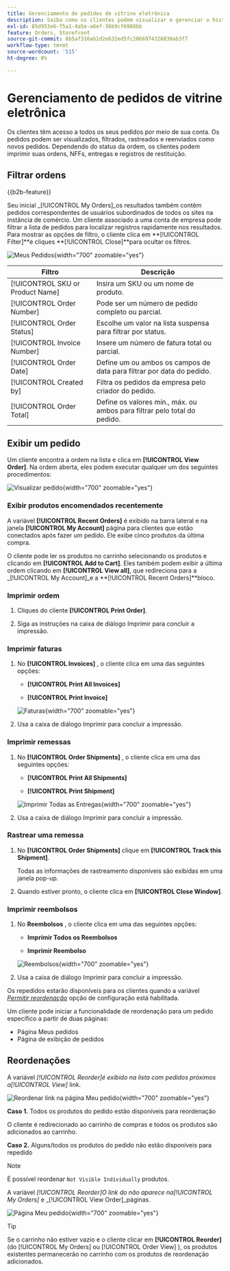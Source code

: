 ```yaml
---
title: Gerenciamento de pedidos de vitrine eletrônica
description: Saiba como os clientes podem visualizar e gerenciar o histórico de pedidos na loja do Commerce.
exl-id: 85d953e6-f5a1-4a5e-a6ef-36b9cf6988bb
feature: Orders, Storefront
source-git-commit: 8b5af316ab1d2e632ed5fc2066974326830ab3f7
workflow-type: tm+mt
source-wordcount: '515'
ht-degree: 0%

---
```


# Gerenciamento de pedidos de vitrine eletrônica

Os clientes têm acesso a todos os seus pedidos por meio de sua conta. Os pedidos podem ser visualizados, filtrados, rastreados e reenviados como novos pedidos. Dependendo do status da ordem, os clientes podem imprimir suas ordens, NFFs, entregas e registros de restituição.

## Filtrar ordens

{{b2b-feature}}

Seu inicial _[!UICONTROL My Orders]_os resultados também contêm pedidos correspondentes de usuários subordinados de todos os sites na instância de comércio. Um cliente associado a uma conta de empresa pode filtrar a lista de pedidos para localizar registros rapidamente nos resultados. Para mostrar as opções de filtro, o cliente clica em **[!UICONTROL Filter]**e cliques **[!UICONTROL Close]**para ocultar os filtros.

![Meus Pedidos](./assets/account-dashboard-my-orders-b2b.png){width="700" zoomable="yes"}

| Filtro | Descrição |
| ------ | ----------- |
| [!UICONTROL SKU or Product Name] | Insira um SKU ou um nome de produto. |
| [!UICONTROL Order Number] | Pode ser um número de pedido completo ou parcial. |
| [!UICONTROL Order Status] | Escolhe um valor na lista suspensa para filtrar por status. |
| [!UICONTROL Invoice Number] | Insere um número de fatura total ou parcial. |
| [!UICONTROL Order Date] | Define um ou ambos os campos de data para filtrar por data do pedido. |
| [!UICONTROL Created by] | Filtra os pedidos da empresa pelo criador do pedido. |
| [!UICONTROL Order Total] | Define os valores mín., máx. ou ambos para filtrar pelo total do pedido. |

## Exibir um pedido

Um cliente encontra a ordem na lista e clica em **[!UICONTROL View Order]**. Na ordem aberta, eles podem executar qualquer um dos seguintes procedimentos:

![Visualizar pedido](./assets/customer-account-order-items-ordered.png){width="700" zoomable="yes"}

### Exibir produtos encomendados recentemente

A variável **[!UICONTROL Recent Orders]** é exibido na barra lateral e na janela **[!UICONTROL My Account]** página para clientes que estão conectados após fazer um pedido. Ele exibe cinco produtos da última compra.

O cliente pode ler os produtos no carrinho selecionando os produtos e clicando em **[!UICONTROL Add to Cart]**. Eles também podem exibir a última ordem clicando em **[!UICONTROL View all]**, que redireciona para a _[!UICONTROL My Account]_e a **[!UICONTROL Recent Orders]**bloco.

### Imprimir ordem

1. Cliques do cliente **[!UICONTROL Print Order]**.

1. Siga as instruções na caixa de diálogo Imprimir para concluir a impressão.

### Imprimir faturas

1. No **[!UICONTROL Invoices]** , o cliente clica em uma das seguintes opções:

   - **[!UICONTROL Print All Invoices]**

   - **[!UICONTROL Print Invoice]**

   ![Faturas](./assets/customer-account-order-invoices.png){width="700" zoomable="yes"}

1. Usa a caixa de diálogo Imprimir para concluir a impressão.

### Imprimir remessas

1. No **[!UICONTROL Order Shipments]** , o cliente clica em uma das seguintes opções:

   - **[!UICONTROL Print All Shipments]**

   - **[!UICONTROL Print Shipment]**

   ![Imprimir Todas as Entregas](./assets/customer-account-order-shipments.png){width="700" zoomable="yes"}

1. Usa a caixa de diálogo Imprimir para concluir a impressão.

### Rastrear uma remessa

1. No **[!UICONTROL Order Shipments]** clique em **[!UICONTROL Track this Shipment]**.

   Todas as informações de rastreamento disponíveis são exibidas em uma janela pop-up.

1. Quando estiver pronto, o cliente clica em **[!UICONTROL Close Window]**.

### Imprimir reembolsos

1. No **Reembolsos** , o cliente clica em uma das seguintes opções:

   - **Imprimir Todos os Reembolsos**

   - **Imprimir Reembolso**

   ![Reembolsos](./assets/customer-account-order-refunds.png){width="700" zoomable="yes"}

1. Usa a caixa de diálogo Imprimir para concluir a impressão.

Os repedidos estarão disponíveis para os clientes quando a variável [_Permitir reordenação_](reorders-allow.md) opção de configuração está habilitada.

Um cliente pode iniciar a funcionalidade de reordenação para um pedido específico a partir de duas páginas:

- Página Meus pedidos
- Página de exibição de pedidos

## Reordenações

A variável _[!UICONTROL Reorder]_é exibido na lista com pedidos próximos a_[!UICONTROL View]_ link.

![Reordenar link na página Meu pedido](./assets/account-dashboard-reorder.png){width="700" zoomable="yes"}

**Caso 1.** Todos os produtos do pedido estão disponíveis para reordenação

O cliente é redirecionado ao carrinho de compras e todos os produtos são adicionados ao carrinho.

**Caso 2.** Alguns/todos os produtos do pedido não estão disponíveis para repedido

>[!NOTE]
>
>É possível reordenar `Not Visible Individually` produtos.

A variável _[!UICONTROL Reorder]_O link do não aparece na_[!UICONTROL My Orders]_ e _[!UICONTROL View Order]_páginas.

![Página Meu pedido](./assets/account-dashboard-reorder-grid.png){width="700" zoomable="yes"}

>[!TIP]
>
>Se o carrinho não estiver vazio e o cliente clicar em **[!UICONTROL Reorder]** (do [!UICONTROL My Orders] ou [!UICONTROL Order View] ), os produtos existentes permanecerão no carrinho com os produtos de reordenação adicionados.

